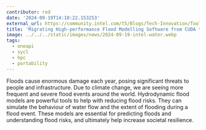 ```yaml
---
contributor: rod
date: '2024-09-19T14:10:22.153253'
external_url: https://community.intel.com/t5/Blogs/Tech-Innovation/Tools/Migrating-High-performance-Flood-Modelling-Software-from-CUDA-to/post/1630530
title: 'Migrating High-performance Flood Modelling Software from CUDA to SYCL with oneAPI'
image: ../../../static/images/news/2024-09-19-intel-water.webp
tags:
  - oneapi
  - sycl
  - hpc
  - portability
---
```


Floods cause enormous damage each year, posing significant threats to people and infrastructure. Due to climate change,
we are seeing more frequent and severe flood events around the world. Hydrodynamic flood models are powerful tools to
help with reducing flood risks. They can simulate the behaviour of water flow and the extent of flooding during a flood
event. These models are essential for predicting floods and understanding flood risks, and ultimately help increase
societal resilience.
